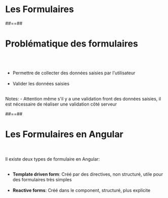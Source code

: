 <!-- .slide: class="transition-white sfeir-bg-pink" -->
# Les Formulaires

##==##

<!-- .slide: class="sfeir-basic-slide" -->
# Problématique des formulaires
<br><br>
- Permettre de collecter des données saisies par l'utilisateur<br><br>
- Valider les données saisies<br>
<br>
Notes:
- Attention même s'il y a une validation front des données saisies, il est nécessaire de réaliser une validation côté serveur

##==##

<!-- .slide: class="sfeir-basic-slide" -->
# Les Formulaires en Angular
<br><br>
Il existe deux types de formulaire en Angular:<br><br>
- <strong>Template driven form</strong>: Créé par des directives, non structuré, utile pour des formulaires très simples<br><br>
- <strong>Reactive forms</strong>: Créé dans le component, structuré, plus explicite
